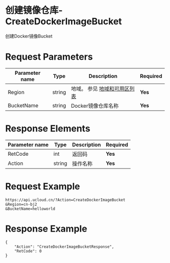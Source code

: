 # 创建镜像仓库-CreateDockerImageBucket

创建Docker镜像Bucket

# Request Parameters
|Parameter name|Type|Description|Required|
|---|---|---|---|
|Region|string|地域。 参见 [地域和可用区列表](api/summary/regionlist)|**Yes**|
|BucketName|string|Docker镜像仓库名称|**Yes**|

# Response Elements
|Parameter name|Type|Description|Required|
|---|---|---|---|
|RetCode|int|返回码|**Yes**|
|Action|string|操作名称|**Yes**|

# Request Example
```
https://api.ucloud.cn/?Action=CreateDockerImageBucket
&Region=cn-bj2
&BucketName=helloworld
```

# Response Example
```
{
    "Action": "CreateDockerImageBucketResponse", 
    "RetCode": 0
}
```

